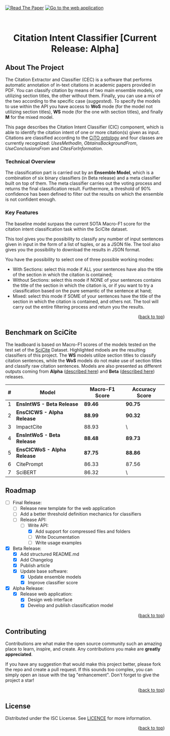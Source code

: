 <a id="readme-top"></a>

[![Read The Paper](https://img.shields.io/badge/Read_The_Paper-red?style=flat-square)](https://arxiv.org/abs/2407.13329) [![Go to the web application](https://img.shields.io/badge/Go%20to%20the%20web%20application-blue?style=flat-square)](http://137.204.64.4:81/cic/)




<br />
<div align="center">
  <h1 align="center">Citation Intent Classifier [Current Release: Alpha]</h1>
</div>

## About The Project

The Citation Extractor and Classifier (CEC) is a software that performs automatic annotation of in-text citations in academic papers provided in PDF. You can classify citation by means of two main ensemble models, one utilizing section titles, the other without them. Finally, you can use a mix of the two according to the specific case (_suggested_).
To specify the models to use within the API you have access to **WoS** mode (for the model not utilizing section titles), **WS** mode (for the one with section titles), and finally **M** for the mixed model.

This page describes the Citation Intent Classifier (CIC) component, which is able to identify the citation intent of one or more citation(s) given as input.
Citations are classified according to the [CiTO ontology](https://sparontologies.github.io/cito/current/cito.html) and four classes are currently recognized: <i>UsesMethodIn</i>, <i>ObtainsBackgroundFrom</i>, <i>UseConclusionsFrom</i> and <i>CitesForInformation</i>.

### Technical Overview

The classification part is carried out by an <b>Ensemble Model</b>, which is a combination of six binary classifiers (in Beta release) and a meta classifier built on top of them.
The meta classifier carries out the voting process and returns the final classification result.
Furthermore, a threshold of 90% confidence has been defined to filter out the results on which the ensemble is not confident enough.

### Key Features
The baseline model surpass the current SOTA Macro-F1 score for the citation intent classification task within the SciCite dataset.

This tool gives you the possibility to classify any number of input sentences given in input in the form of a list of tuples, or as a JSON file. The tool also gives you the possibility to download the results in JSON format.

You have the possibility to select one of three possible working modes:

* With Sections: select this mode if ALL your sentences have also the title of the section in which the citation is contained;
* Without Sections: select this mode if NONE of your sentences contains the title of the section in which the citation is, or if you want to try a classification based on the pure semantic of the sentence at hand;
* Mixed: select this mode if SOME of your sentences have the title of the section in which the citation is contained, and others not. The tool will carry out the entire filtering process and return you the results.

<p align="right">(<a href="#readme-top">back to top</a>)</p>

## Benchmark on SciCite

The leadboard is based on Macro-F1 scores of the models tested on the test set of the [SciCite](https://paperswithcode.com/dataset/scicite) Dataset.
Highlighted mdoels are the resulting classifiers of this project. The **WS** models utilize section titles to classify citation sentences, while the **WoS** models do not make use of section titles and classify raw citation sentences. Models are also presented as different outputs coming from **Alpha** ([described here](https://arxiv.org/abs/2407.13329)) and **Beta** ([described here](10.5281/zenodo.11535143)) releases.

| #  | Model                         | Macro-F1 Score | Accuracy Score |
|----|-------------------------------|----------------|----------------|
| 1  | **EnsIntWS - Beta Release**   | **89.46**      | **90.75**      | 
| 2  | **EnsCICWS - Alpha Release**  | **88.99**      | **90.32**      |
| 3  | ImpactCite                    | 88.93          | \\             |
| 4  | **EnsIntWoS - Beta Release**  | **88.48**      | **89.73**      | 
| 5  | **EnsCICWoS - Alpha Release** | **87.75**      | **88.86**      |
| 6  | CitePrompt                    | 86.33          | 87.56          |
| 7  | SciBERT                       | 86.32          | \\             |


## Roadmap

- [ ] Final Release:
    - [ ] Release new template for the web application
    - [ ] Add a better threshold definition mechanics for classifiers
    - [ ] Release API:
        - [ ] Write API:
           - [x] Add support for compressed files and folders
           - [ ] Write Documentation 
           - [ ] Write usage examples

- [x] Beta Release:
    - [x] Add structured README.md
    - [x] Add Changelog
    - [x] Publish article
    - [x] Update base software:
        - [x] Update ensemble models
        - [x] Improve classifier score

- [x] Alpha Release:
    - [x] Release web application:
        - [x] Design web interface
        - [x] Develop and publish classification model

<p align="right">(<a href="#readme-top">back to top</a>)</p>


## Contributing

Contributions are what make the open source community such an amazing place to learn, inspire, and create. Any contributions you make are **greatly appreciated**.

If you have any suggestion that would make this project better, please fork the repo and create a pull request. If this sounds too complex, you can simply open an issue with the tag "enhancement".
Don't forget to give the project a star!

<p align="right">(<a href="#readme-top">back to top</a>)</p>


## License

Distributed under the ISC License. See [LICENCE](https://github.com/opencitations/cec/blob/main/LICENCE) for more information.

<p align="right">(<a href="#readme-top">back to top</a>)</p>
